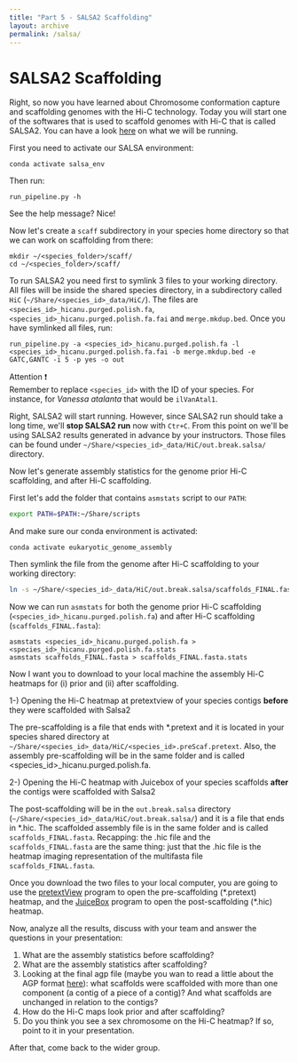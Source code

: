 ```yaml
---
title: "Part 5 - SALSA2 Scaffolding"
layout: archive
permalink: /salsa/
---
```



# SALSA2 Scaffolding

Right, so now you have learned about Chromosome conformation capture and scaffolding genomes with the Hi-C technology. Today you will start one of the softwares that is used to scaffold genomes with Hi-C that is called SALSA2. You can have a look [here](https://github.com/marbl/SALSA) on what we will be running. 

First you need to activate our SALSA environment:

```console
conda activate salsa_env  
```

Then run:

```console  
run_pipeline.py -h
``` 

See the help message? Nice! 

Now let's create a `scaff` subdirectory in your species home directory so that we can work on scaffolding from there:

```console  
mkdir ~/<species_folder>/scaff/
cd ~/<species_folder>/scaff/  
```

To run SALSA2 you need first to symlink 3 files to your working directory. All files will be inside the shared species directory, in a subdirectory called `HiC` (`~/Share/<species_id>_data/HiC/`). The files are `<species_id>_hicanu.purged.polish.fa`, `<species_id>_hicanu.purged.polish.fa.fai` and `merge.mkdup.bed`. Once you have symlinked all files, run:

```console  
run_pipeline.py -a <species_id>_hicanu.purged.polish.fa -l <species_id>_hicanu.purged.polish.fa.fai -b merge.mkdup.bed -e GATC,GANTC -i 5 -p yes -o out
``` 

Attention :exclamation:  
Remember to replace `<species_id>` with the ID of your species. For instance, for *Vanessa atalanta* that would be `ilVanAtal1`.

Right, SALSA2 will start running. However, since SALSA2 run should take a long time, we'll **stop SALSA2 run** now with `Ctr+C`. From this point on we'll be using SALSA2 results generated in advance by your instructors. Those files can be found under `~/Share/<species_id>_data/HiC/out.break.salsa/` directory. 

Now let's generate assembly statistics for the genome prior Hi-C scaffolding, and after Hi-C scaffolding. 

First let's add the folder that contains `asmstats` script to our `PATH`:  

```bash  
export PATH=$PATH:~/Share/scripts
```

And make sure our conda environment is activated:  
```  
conda activate eukaryotic_genome_assembly  
```

Then symlink the file from the genome after Hi-C scaffolding to your working directory:  
```bash  
ln -s ~/Share/<species_id>_data/HiC/out.break.salsa/scaffolds_FINAL.fasta .
```

Now we can run `asmstats` for both the genome prior Hi-C scaffolding (`<species_id>_hicanu.purged.polish.fa`) and after Hi-C scaffolding (`scaffolds_FINAL.fasta`):

```console  
asmstats <species_id>_hicanu.purged.polish.fa > <species_id>_hicanu.purged.polish.fa.stats
asmstats scaffolds_FINAL.fasta > scaffolds_FINAL.fasta.stats
``` 

Now I want you to download to your local machine the assembly Hi-C heatmaps for (i) prior and (ii) after scaffolding. 

1-) Opening the Hi-C heatmap at pretextview of your species contigs **before** they were scaffolded with Salsa2

The pre-scaffolding is a file that ends with \*.pretext and it is located in your species shared directory at `~/Share/<species_id>_data/HiC/<species_id>.preScaf.pretext`. Also, the assembly pre-scaffolding will be in the same folder and is called <species_id>_hicanu.purged.polish.fa. 

2-) Opening the Hi-C heatmap with Juicebox of your species scaffolds **after** the contigs were scaffolded with Salsa2

The post-scaffolding will be in the `out.break.salsa` directory (`~/Share/<species_id>_data/HiC/out.break.salsa/`) and it is a file that ends in \*.hic. The scaffolded assembly file is in the same folder and is called `scaffolds_FINAL.fasta`. Recapping: the .hic file and the `scaffolds_FINAL.fasta` are the same thing: just that the .hic file is the heatmap imaging representation of the multifasta file `scaffolds_FINAL.fasta`.

Once you download the two files to your local computer, you are going to use the [pretextView](https://github.com/wtsi-hpag/PretextView/releases/tag/0.1.3) program to open the pre-scaffolding (\*.pretext) heatmap, and the [JuiceBox](https://www.aidenlab.org/juicebox/) program to open the post-scaffolding (\*.hic) heatmap.   

Now, analyze all the results, discuss with your team and answer the questions in your presentation:

1. What are the assembly statistics before scaffolding?
2. What are the assembly statistics after scaffolding?
3. Looking at the final agp file (maybe you wan to read a little about the AGP format [here](https://www.ncbi.nlm.nih.gov/assembly/agp/AGP_Specification/)): what scaffolds were scaffolded with more than one component (a contig of a piece of a contig)? And what scaffolds are unchanged in relation to the contigs?
4. How do the Hi-C maps look prior and after scaffolding?
5. Do you think you see a sex chromosome on the Hi-C heatmap? If so, point to it in your presentation.

After that, come back to the wider group.
